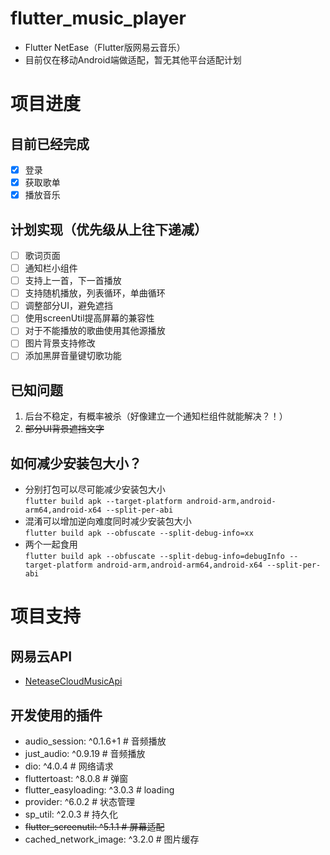 <!--
 * @Creator: Odd
 * @Date: 2022-02-05 03:56:00
 * @LastEditTime: 2022-02-27 01:34:17
 * @FilePath: \flutter_music_player\README.md
-->
# flutter_music_player

- Flutter NetEase（Flutter版网易云音乐）
- 目前仅在移动Android端做适配，暂无其他平台适配计划

# 项目进度

## 目前已经完成

- [x] 登录
- [x] 获取歌单
- [x] 播放音乐

## 计划实现（优先级从上往下递减）

- [ ] 歌词页面
- [ ] 通知栏小组件
- [ ] 支持上一首，下一首播放
- [ ] 支持随机播放，列表循环，单曲循环
- [ ] 调整部分UI，避免遮挡
- [ ] 使用screenUtil提高屏幕的兼容性
- [ ] 对于不能播放的歌曲使用其他源播放
- [ ] 图片背景支持修改
- [ ] 添加黑屏音量键切歌功能

## 已知问题

1. 后台不稳定，有概率被杀（好像建立一个通知栏组件就能解决？！）
2. ~~部分UI背景遮挡文字~~

## 如何减少安装包大小？

- 分别打包可以尽可能减少安装包大小  
`flutter build apk --target-platform android-arm,android-arm64,android-x64 --split-per-abi`
- 混淆可以增加逆向难度同时减少安装包大小  
`flutter build apk --obfuscate --split-debug-info=xx`
- 两个一起食用  
`flutter build apk --obfuscate --split-debug-info=debugInfo --target-platform android-arm,android-arm64,android-x64 --split-per-abi`

# 项目支持

## 网易云API

- [NeteaseCloudMusicApi](https://github.com/Binaryify/NeteaseCloudMusicApi)

## 开发使用的插件

- audio_session: ^0.1.6+1 # 音频播放
- just_audio: ^0.9.19 # 音频播放
- dio: ^4.0.4 # 网络请求
- fluttertoast: ^8.0.8 # 弹窗
- flutter_easyloading: ^3.0.3 # loading
- provider: ^6.0.2 # 状态管理
- sp_util: ^2.0.3 # 持久化
- ~~flutter_screenutil: ^5.1.1 # 屏幕适配~~
- cached_network_image: ^3.2.0 # 图片缓存

